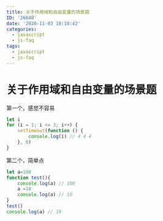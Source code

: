```yaml
---
title: 关于作用域和自由变量的场景题
ID: '26648'
date: '2020-11-03 10:18:42'
categories:
  - javascript
  - js-faq
tags:
  - javascript
  - js-faq
---
```


# 关于作用域和自由变量的场景题

第一个，感觉不容易

``` js 
let i
for (i = 1; i <= 3; i++) {
    setTimeout(function () {
        console.log(i) // 4 4 4
    }, 0)
}
```

第二个，简单点

``` js 
let a=100
function test(){
    console.log(a) // 100
    a =10
    console.log(a) // 10
}
test()
console.log(a) // 10
```
 
 
 
 
 
 
 
 
 
 
 
 
 
 
 
 
 
 
 
 
 
